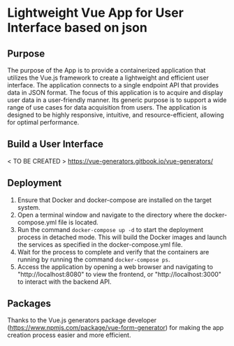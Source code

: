 # Lightweight Vue App for User Interface based on json


## Purpose

The purpose of the App is to provide a containerized application that utilizes the Vue.js framework to create a lightweight and efficient user interface. The application connects to a single endpoint API that provides data in JSON format. The focus of this application is to acquire and display user data in a user-friendly manner. Its generic purpose is to support a wide range of use cases for data acquisition from users. The application is designed to be highly responsive, intuitive, and resource-efficient, allowing for optimal performance.


## Build a User Interface

< TO BE CREATED >
https://vue-generators.gitbook.io/vue-generators/


## Deployment

1. Ensure that Docker and docker-compose are installed on the target system.
2. Open a terminal window and navigate to the directory where the docker-compose.yml file is located.
3. Run the command `docker-compose up -d` to start the deployment process in detached mode. This will build the Docker images and launch the services as specified in the docker-compose.yml file.
4. Wait for the process to complete and verify that the containers are running by running the command `docker-compose ps`.
5. Access the application by opening a web browser and navigating to "http://localhost:8080" to view the frontend, or "http://localhost:3000" to interact with the backend API.


## Packages

Thanks to the Vue.js generators package developer (https://www.npmjs.com/package/vue-form-generator) for making the app creation process easier and more efficient. 